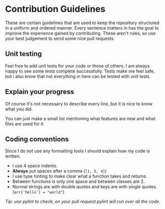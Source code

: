 # Contribution Guidelines

These are certain guidelines that are used to keep the repository 
structured in a uniform and ordered manner.
Every sentence matters in has the goal to improve the experience gained by contributing.
These aren't rules, so use your best judgement to send some nice pull requests.

## Unit testing
Feel free to add unit tests for your code or those of others. 
I am always happy to see some tests complete successfully.
Tests make me feel safe, but i also know that not everything in here can be tested with unit tests.

## Explain your progress
Of course it's not necessary to describe every line, but it is nice to know what you did.

You can just make a small list mentioning what features are new and what files are used for it.

## Coding conventions
Since I do not use any formatting tools I should explain how my code is written.

- I use 4 space indents.
- **Always** put spaces after a comma (`[1, 5, 4]`)
- I use type hinting to make clear what a function takes and returns.
- Between functions is only one space and between classes are 2.
- Normal strings are with double quotes and keys are with single quotes. (`arr['hello'] = "world"`) 

*Tip: use pylint to check, on your pull request pylint will run over all the code.*